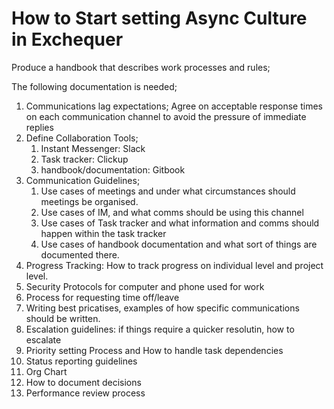# How to Start setting Async Culture in Exchequer

Produce a handbook that describes work processes and rules;

The following documentation is needed;

1. Communications lag expectations; Agree on acceptable response times on each communication channel to avoid the pressure of immediate replies
2. Define Collaboration Tools;
   1. Instant Messenger: Slack
   2. Task tracker: Clickup
   3. handbook/documentation: Gitbook
3. Communication Guidelines;
   1. Use cases of meetings and under what circumstances should meetings be organised.
   2. Use cases of IM, and what comms should be using this channel
   3. Use cases of Task tracker and what information and comms should happen within the task tracker
   4. Use cases of handbook documentation and what sort of things are documented there.
4. Progress Tracking: How to track progress on individual level and project level.
5. Security Protocols for computer and phone used for work
6. Process for requesting time off/leave
7. Writing best pricatises, examples of how specific communications should be written.
8. Escalation guidelines: if things require a quicker resolutin, how to escalate
9. Priority setting Process and How to handle task dependencies
10. Status reporting guidelines
11. Org Chart
12. How to document decisions
13. Performance review process

